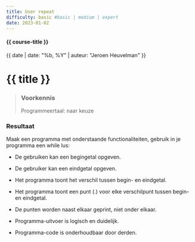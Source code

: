 ```yaml
---
title: User repeat
difficulty: basic #basic | medium | expert
date: 2023-01-02
---
```


#### {{ course-title }}
{{ date | date: "%b, %Y" | auteur: "Jeroen Heuvelman" }}


# {{ title }}

> ### Voorkennis
> Programmeertaal: naar keuze

### Resultaat
Maak een programma met onderstaande functionaliteiten, gebruik in je
programma een while lus:

- De gebruiken kan een begingetal opgeven.

- De gebruiker kan een eindgetal opgeven.

- Het programma toont het verschil tussen begin- en eindgetal.

- Het programma toont een punt (.) voor elke verschilpunt tussen begin-
  en eindgetal.

- De punten worden naast elkaar geprint, niet onder elkaar.

- Programma-uitvoer is logisch en duidelijk.

- Programma-code is onderhoudbaar door derden.
